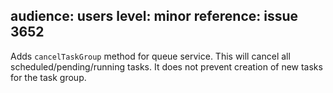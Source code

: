 audience: users
level: minor
reference: issue 3652
---

Adds `cancelTaskGroup` method for queue service.
This will cancel all scheduled/pending/running tasks.
It does not prevent creation of new tasks for the task group.

